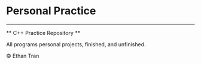 # Personal Practice
<hr>
** C++ Practice Repository **

All programs personal projects, finished, and unfinished.

&copy; Ethan Tran
